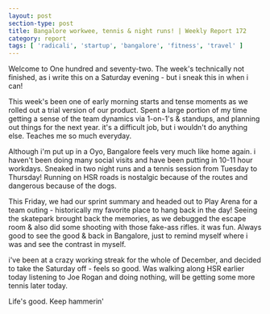 ```yaml
---
layout: post
section-type: post
title: Bangalore workwee, tennis & night runs! | Weekly Report 172
category: report
tags: [ 'radicali', 'startup', 'bangalore', 'fitness', 'travel' ]
---
```


Welcome to One hundred and seventy-two. The week's technically not finished, as i write this on a Saturday evening - but i sneak this in when i can!

This week's been one of early morning starts and tense moments as we rolled out a trial version of our product. Spent a large portion of my time getting a sense of the team dynamics via 1-on-1's & standups, and planning out things for the next year. it's a difficult job, but i wouldn't do anything else. Teaches me so much everyday.

Although i'm put up in a Oyo, Bangalore feels very much like home again. i haven't been doing many social visits and have been putting in 10-11 hour workdays. Sneaked in two night runs and a tennis session from Tuesday to Thursday! Running on HSR roads is nostalgic because of the routes and dangerous because of the dogs. 

This Friday, we had our sprint summary and headed out to Play Arena for a team outing - historically my favorite place to hang back in the day! Seeing the skatepark brought back the memories, as we debugged the escape room & also did some shooting with those fake-ass rifles. it was fun. Always good to see the good & back in Bangalore, just to remind myself where i was and see the contrast in myself.

i've been at a crazy working streak for the whole of December, and decided to take the Saturday off - feels so good. Was walking along HSR earlier today listening to Joe Rogan and doing nothing, will be getting some more tennis later today. 

Life's good. Keep hammerin'